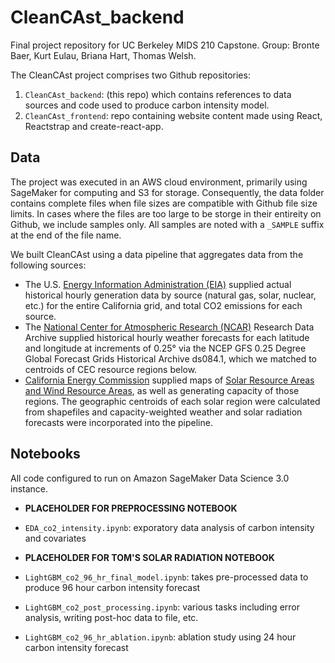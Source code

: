 # CleanCAst_backend

Final project repository for UC Berkeley MIDS 210 Capstone. Group: Bronte Baer, Kurt Eulau, Briana Hart, Thomas Welsh.

The CleanCAst project comprises two Github repositories:

1. `CleanCAst_backend`: (this repo) which contains references to data sources and code used to produce carbon intensity model.
2. `CleanCAst_frontend`: repo containing website content made using React, Reactstrap and create-react-app.

## Data

The project was executed in an AWS cloud environment, primarily using SageMaker for computing and S3 for storage. Consequently, the data folder contains complete files when file sizes are compatible with Github file size limits. In cases where the files are too large to be storge in their entireity on Github, we include samples only. All samples are noted with a `_SAMPLE` suffix at the end of the file name.

We built CleanCAst using a data pipeline that aggregates data from the following sources:

* The U.S. [Energy Information Administration (EIA)](https://www.eia.gov/) supplied actual historical hourly generation data by source (natural gas, solar, nuclear, etc.) for the entire California grid, and total CO2 emissions for each source.
* The [National Center for Atmospheric Research (NCAR)]() Research Data Archive supplied historical hourly weather forecasts for each latitude and longitude at increments of 0.25° via the NCEP GFS 0.25 Degree Global Forecast Grids Historical Archive ds084.1, which we matched to centroids of CEC resource regions below.
* [California Energy Commission](https://www.energy.ca.gov/) supplied maps of [Solar Resource Areas and Wind Resource Areas](https://cecgis-caenergy.opendata.arcgis.com/maps/CAEnergy::solar-resource-areas-2022), as well as generating capacity of those regions. The geographic centroids of each solar region were calculated from shapefiles and capacity-weighted weather and solar radiation forecasts were incorporated into the pipeline.

## Notebooks

All code configured to run on Amazon SageMaker Data Science 3.0 instance.

* __PLACEHOLDER FOR PREPROCESSING NOTEBOOK__

* `EDA_co2_intensity.ipynb`: exporatory data analysis of carbon intensity and covariates

* __PLACEHOLDER FOR TOM'S SOLAR RADIATION NOTEBOOK__

* `LightGBM_co2_96_hr_final_model.ipynb`: takes pre-processed data to produce 96 hour carbon intensity forecast

* `LightGBM_co2_post_processing.ipynb`: various tasks including error analysis, writing post-hoc data to file, etc.

* `LightGBM_co2_96_hr_ablation.ipynb`: ablation study using 24 hour carbon intensity forecast